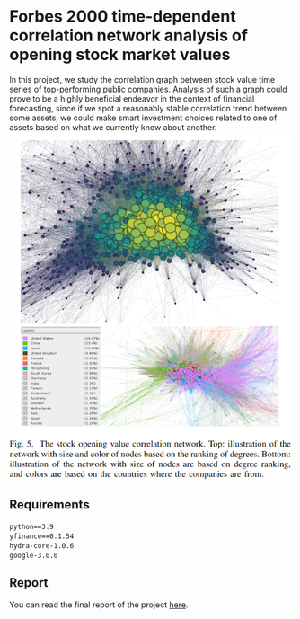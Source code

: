 # Forbes 2000 time-dependent correlation network analysis of opening stock market values
In this project, we study the correlation graph between stock value time series of top-performing public companies. Analysis of such a graph could prove to be a highly beneficial endeavor in the context of financial forecasting, since if we spot a reasonably stable correlation trend between some assets, we could make smart investment choices related to one of assets based on what we currently know about another. 
![](./images/network.png)

## Requirements
`python==3.9`  
`yfinance==0.1.54`  
`hydra-core-1.0.6`  
`google-3.0.0`  

## Report
You can read the final report of the project [here](./docs/Complex_Networks_Final_Report.pdf).